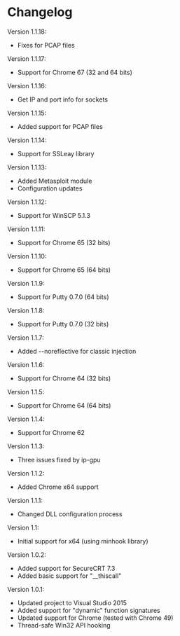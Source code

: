 # Changelog

Version 1.1.18:
- Fixes for PCAP files

Version 1.1.17:
- Support for Chrome 67 (32 and 64 bits)

Version 1.1.16:
- Get IP and port info for sockets

Version 1.1.15:
- Added support for PCAP files

Version 1.1.14:
- Support for SSLeay library

Version 1.1.13:
- Added Metasploit module
- Configuration updates

Version 1.1.12:
- Support for WinSCP 5.1.3

Version 1.1.11:
- Support for Chrome 65 (32 bits)

Version 1.1.10:
- Support for Chrome 65 (64 bits)

Version 1.1.9:
- Support for Putty 0.7.0 (64 bits)

Version 1.1.8:
- Support for Putty 0.7.0 (32 bits)

Version 1.1.7:
- Added --noreflective for classic injection

Version 1.1.6:
- Support for Chrome 64 (32 bits)

Version 1.1.5:
- Support for Chrome 64 (64 bits)

Version 1.1.4:
- Support for Chrome 62

Version 1.1.3:
- Three issues fixed by ip-gpu

Version 1.1.2:
- Added Chrome x64 support

Version 1.1.1:
- Changed DLL configuration process

Version 1.1:
- Initial support for x64 (using minhook library)

Version 1.0.2:
- Added support for SecureCRT 7.3
- Added basic support for "__thiscall"

Version 1.0.1:
- Updated project to Visual Studio 2015
- Added support for "dynamic" function signatures
- Updated support for Chrome (tested with Chrome 49)
- Thread-safe Win32 API hooking